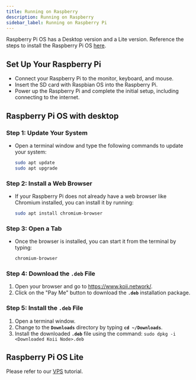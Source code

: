 ```yaml
---
title: Running on Raspberry
description: Running on Raspberry
sidebar_label: Running on Raspberry Pi
---
```

Raspberry Pi OS has a Desktop version and a Lite version. Reference the steps to install the Raspberry Pi OS [here](https://www.raspberrypi.com/documentation/computers/getting-started.html#install-an-operating-system). 

## **Set Up Your Raspberry Pi**

- Connect your Raspberry Pi to the monitor, keyboard, and mouse.
- Insert the SD card with Raspbian OS into the Raspberry Pi.
- Power up the Raspberry Pi and complete the initial setup, including connecting to the internet.

## **Raspberry Pi OS with desktop**

### **Step 1: Update Your System**

- Open a terminal window and type the following commands to update your system:
    
    ```bash
    sudo apt update
    sudo apt upgrade
    ```
    

### **Step 2: Install a Web Browser**

- If your Raspberry Pi does not already have a web browser like Chromium installed, you can install it by running:
    
    ```bash
    sudo apt install chromium-browser
    ```
    

### **Step 3: Open a Tab**

- Once the browser is installed, you can start it from the terminal by typing:
    
    ```bash
    chromium-browser
    ```
    

### **Step 4: Download the `.deb` File**

1. Open your browser and go to https://www.koii.network/.
2. Click on the "Pay Me" button to download the **`.deb`** installation package.

### **Step 5: Install the `.deb` File**

1. Open a terminal window.
2. Change to the **`Downloads`** directory by typing **`cd ~/Downloads`**.
3. Install the downloaded **`.deb`** file using the command: `sudo dpkg -i <Downloaded Koii Node>.deb`

## **Raspberry Pi OS Lite**

Please refer to our [VPS](https://docs.koii.network/run-a-node/task-nodes/Running-on-VPS-Docker) tutorial.